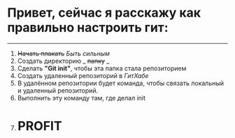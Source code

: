 # Привет, сейчас я расскажу как правильно настроить гит:
---
1. ~~Начать плакать~~ *Быть сильным*  
2. Создать директорию _ ~~папку~~ _  
3. Сделать **"Git init"**, чтобы эта папка стала репозиторием  
4. Создать удаленный репозиторий в *ГитХабе*  
5. В удалённом репозитории будет команда, чтобы связать локальный и удаленный репозиторий.  
6. Выполнить эту команду там, где делал init  
7. # PROFIT
